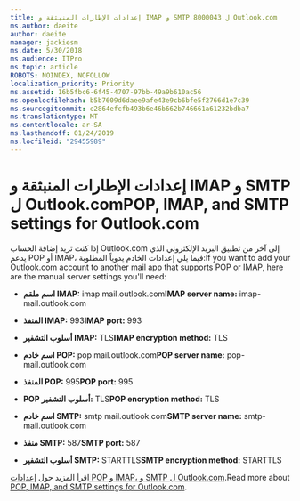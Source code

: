 ```yaml
---
title: إعدادات الإطارات المنبثقة و IMAP و SMTP 8000043 ل Outlook.com
ms.author: daeite
author: daeite
manager: jackiesm
ms.date: 5/30/2018
ms.audience: ITPro
ms.topic: article
ROBOTS: NOINDEX, NOFOLLOW
localization_priority: Priority
ms.assetid: 16b5fbc6-6f45-4707-97bb-49a9b610ac56
ms.openlocfilehash: b5b7609d6daee9afe43e9cb6bfe5f2766d1e7c39
ms.sourcegitcommit: e2864efcfb493b6e46b662b746661a61232bdba7
ms.translationtype: MT
ms.contentlocale: ar-SA
ms.lasthandoff: 01/24/2019
ms.locfileid: "29455989"
---
```

# <a name="pop-imap-and-smtp-settings-for-outlookcom"></a><span data-ttu-id="cd2eb-102">إعدادات الإطارات المنبثقة و IMAP و SMTP ل Outlook.com</span><span class="sxs-lookup"><span data-stu-id="cd2eb-102">POP, IMAP, and SMTP settings for Outlook.com</span></span>

<span data-ttu-id="cd2eb-103">إذا كنت تريد إضافة الحساب Outlook.com إلى آخر من تطبيق البريد الإلكتروني الذي يدعم POP أو IMAP، فيما يلي إعدادات الخادم يدوياً المطلوبة:</span><span class="sxs-lookup"><span data-stu-id="cd2eb-103">If you want to add your Outlook.com account to another mail app that supports POP or IMAP, here are the manual server settings you'll need:</span></span>
  
- <span data-ttu-id="cd2eb-104">**اسم ملقم IMAP:** imap mail.outlook.com</span><span class="sxs-lookup"><span data-stu-id="cd2eb-104">**IMAP server name:** imap-mail.outlook.com</span></span> 
    
- <span data-ttu-id="cd2eb-105">**المنفذ IMAP:** 993</span><span class="sxs-lookup"><span data-stu-id="cd2eb-105">**IMAP port:** 993</span></span> 
    
- <span data-ttu-id="cd2eb-106">**أسلوب التشفير IMAP:** TLS</span><span class="sxs-lookup"><span data-stu-id="cd2eb-106">**IMAP encryption method:** TLS</span></span> 
    
- <span data-ttu-id="cd2eb-107">**اسم خادم POP:** pop mail.outlook.com</span><span class="sxs-lookup"><span data-stu-id="cd2eb-107">**POP server name:** pop-mail.outlook.com</span></span> 
    
- <span data-ttu-id="cd2eb-108">**المنفذ POP:** 995</span><span class="sxs-lookup"><span data-stu-id="cd2eb-108">**POP port:** 995</span></span> 
    
- <span data-ttu-id="cd2eb-109">**POP أسلوب التشفير:** TLS</span><span class="sxs-lookup"><span data-stu-id="cd2eb-109">**POP encryption method:** TLS</span></span> 
    
- <span data-ttu-id="cd2eb-110">**اسم خادم SMTP:** smtp mail.outlook.com</span><span class="sxs-lookup"><span data-stu-id="cd2eb-110">**SMTP server name:** smtp-mail.outlook.com</span></span> 
    
- <span data-ttu-id="cd2eb-111">**منفذ SMTP:** 587</span><span class="sxs-lookup"><span data-stu-id="cd2eb-111">**SMTP port:** 587</span></span> 
    
- <span data-ttu-id="cd2eb-112">**أسلوب التشفير SMTP:** STARTTLS</span><span class="sxs-lookup"><span data-stu-id="cd2eb-112">**SMTP encryption method:** STARTTLS</span></span> 
    
<span data-ttu-id="cd2eb-113">اقرأ المزيد حول [إعدادات POP و IMAP، و SMTP ل Outlook.com](https://go.microsoft.com/fwlink/p/?linkid=2001402&amp;clcid=0x409).</span><span class="sxs-lookup"><span data-stu-id="cd2eb-113">Read more about [POP, IMAP, and SMTP settings for Outlook.com](https://go.microsoft.com/fwlink/p/?linkid=2001402&amp;clcid=0x409).</span></span>
  

